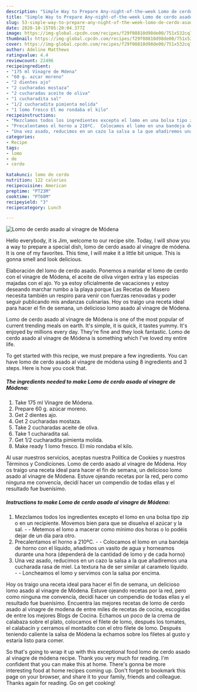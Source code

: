 ```yaml
---
description: "Simple Way to Prepare Any-night-of-the-week Lomo de cerdo asado al vinagre de Módena"
title: "Simple Way to Prepare Any-night-of-the-week Lomo de cerdo asado al vinagre de Módena"
slug: 53-simple-way-to-prepare-any-night-of-the-week-lomo-de-cerdo-asado-al-vinagre-de-modena
date: 2020-10-15T05:20:04.377Z
image: https://img-global.cpcdn.com/recipes/f29f08810d98de00/751x532cq70/lomo-de-cerdo-asado-al-vinagre-de-modena-foto-principal.jpg
thumbnail: https://img-global.cpcdn.com/recipes/f29f08810d98de00/751x532cq70/lomo-de-cerdo-asado-al-vinagre-de-modena-foto-principal.jpg
cover: https://img-global.cpcdn.com/recipes/f29f08810d98de00/751x532cq70/lomo-de-cerdo-asado-al-vinagre-de-modena-foto-principal.jpg
author: Adeline Matthews
ratingvalue: 4.4
reviewcount: 22496
recipeingredient:
- "175 ml Vinagre de Mdena"
- "60 g. azcar moreno"
- "2 dientes ajo"
- "2 cucharadas mostaza"
- "2 cucharadas aceite de oliva"
- "1 cucharadita sal"
- "1/2 cucharadita pimienta molida"
- "1 lomo fresco El mo rondaba el kilo"
recipeinstructions:
- "Mezclamos todos los ingredientes excepto el lomo en una bolsa tipo zip o en un recipiente. Movemos bien para que se disuelva el azúcar y la sal.  Metemos el lomo a macerar como mínimo dos horas o lo podéis dejar de un día para otro."
- "Precalentamos el horno a 210ºC.  Colocamos el lomo en una bandeja de horno con el líquido, añadimos un vasito de agua y horneamos durante una hora (dependerá de la cantidad de lomo y de cada horno)"
- "Una vez asado, reducimos en un cazo la salsa a la que añadiremos una cucharada rasa de miel. La textura ha de ser similar al caramelo líquido.  Loncheamos el lomo y servimos con la salsa por encima."
categories:
- Recipe
tags:
- lomo
- de
- cerdo

katakunci: lomo de cerdo 
nutrition: 122 calories
recipecuisine: American
preptime: "PT23M"
cooktime: "PT60M"
recipeyield: "3"
recipecategory: Lunch

---
```



![Lomo de cerdo asado al vinagre de Módena](https://img-global.cpcdn.com/recipes/f29f08810d98de00/751x532cq70/lomo-de-cerdo-asado-al-vinagre-de-modena-foto-principal.jpg)

Hello everybody, it is Jim, welcome to our recipe site. Today, I will show you a way to prepare a special dish, lomo de cerdo asado al vinagre de módena. It is one of my favorites. This time, I will make it a little bit unique. This is gonna smell and look delicious.

Elaboración del lomo de cerdo asado. Ponemos a maridar el lomo de cerdo con el vinagre de Módena, el aceite de oliva virgen extra y las especias majadas con el ajo. Yo ya estoy oficialmente de vacaciones y estoy deseando marchar rumbo a la playa porque Las Recetas de Masero necesita también un respiro para venir con fuerzas renovadas y poder seguir publicando mis andanzas culinarias. Hoy os traigo una receta ideal para hacer el fin de semana, un delicioso lomo asado al vinagre de Módena.

Lomo de cerdo asado al vinagre de Módena is one of the most popular of current trending meals on earth. It's simple, it is quick, it tastes yummy. It's enjoyed by millions every day. They're fine and they look fantastic. Lomo de cerdo asado al vinagre de Módena is something which I've loved my entire life.


To get started with this recipe, we must prepare a few ingredients. You can have lomo de cerdo asado al vinagre de módena using 8 ingredients and 3 steps. Here is how you cook that.

<!--inarticleads1-->

##### The ingredients needed to make Lomo de cerdo asado al vinagre de Módena:

1. Take 175 ml Vinagre de Módena.
1. Prepare 60 g. azúcar moreno.
1. Get 2 dientes ajo.
1. Get 2 cucharadas mostaza.
1. Take 2 cucharadas aceite de oliva.
1. Take 1 cucharadita sal.
1. Get 1/2 cucharadita pimienta molida.
1. Make ready 1 lomo fresco. El mío rondaba el kilo.


Al usar nuestros servicios, aceptas nuestra Política de Cookies y nuestros Términos y Condiciones. Lomo de cerdo asado al vinagre de Módena. Hoy os traigo una receta ideal para hacer el fin de semana, un delicioso lomo asado al vinagre de Módena. Estuve ojeando recetas por la red, pero como ninguna me convencía, decidí hacer un compendio de todas ellas y el resultado fue buenísimo. 

<!--inarticleads2-->

##### Instructions to make Lomo de cerdo asado al vinagre de Módena:

1. Mezclamos todos los ingredientes excepto el lomo en una bolsa tipo zip o en un recipiente. Movemos bien para que se disuelva el azúcar y la sal. -  - Metemos el lomo a macerar como mínimo dos horas o lo podéis dejar de un día para otro.
1. Precalentamos el horno a 210ºC. -  - Colocamos el lomo en una bandeja de horno con el líquido, añadimos un vasito de agua y horneamos durante una hora (dependerá de la cantidad de lomo y de cada horno)
1. Una vez asado, reducimos en un cazo la salsa a la que añadiremos una cucharada rasa de miel. La textura ha de ser similar al caramelo líquido. -  - Loncheamos el lomo y servimos con la salsa por encima.


Hoy os traigo una receta ideal para hacer el fin de semana, un delicioso lomo asado al vinagre de Módena. Estuve ojeando recetas por la red, pero como ninguna me convencía, decidí hacer un compendio de todas ellas y el resultado fue buenísimo. Encuentra las mejores recetas de lomo de cerdo asado al vinagre de modena de entre miles de recetas de cocina, escogidas de entre los mejores Blogs de Cocina. Echamos un poco de la crema de calabaza sobre el plato, colocamos el filete de lomo, después los tomates, el calabacín y cerramos el montadito con el otro filete de lomo. Después teniendo caliente la salsa de Módena la echamos sobre los filetes al gusto y estaría listo para comer. 

So that's going to wrap it up with this exceptional food lomo de cerdo asado al vinagre de módena recipe. Thank you very much for reading. I'm confident that you can make this at home. There's gonna be more interesting food at home recipes coming up. Don't forget to bookmark this page on your browser, and share it to your family, friends and colleague. Thanks again for reading. Go on get cooking!
